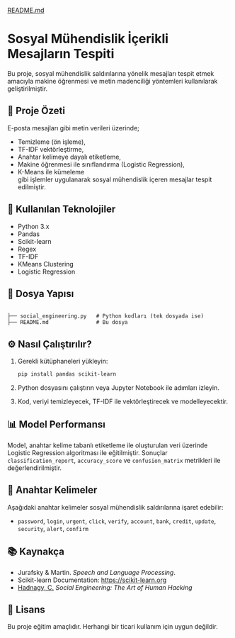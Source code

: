 [README.md](https://github.com/user-attachments/files/20527508/README.md)
# Sosyal Mühendislik İçerikli Mesajların Tespiti

Bu proje, sosyal mühendislik saldırılarına yönelik mesajları tespit etmek amacıyla makine öğrenmesi ve metin madenciliği yöntemleri kullanılarak geliştirilmiştir.

## 📌 Proje Özeti

E-posta mesajları gibi metin verileri üzerinde;
- Temizleme (ön işleme),
- TF-IDF vektörleştirme,
- Anahtar kelimeye dayalı etiketleme,
- Makine öğrenmesi ile sınıflandırma (Logistic Regression),
- K-Means ile kümeleme  
gibi işlemler uygulanarak sosyal mühendislik içeren mesajlar tespit edilmiştir.

## 🔧 Kullanılan Teknolojiler

- Python 3.x
- Pandas
- Scikit-learn
- Regex
- TF-IDF
- KMeans Clustering
- Logistic Regression

## 📁 Dosya Yapısı

```

├── social_engineering.py   # Python kodları (tek dosyada ise)
├── README.md               # Bu dosya
```

## ⚙️ Nasıl Çalıştırılır?

1. Gerekli kütüphaneleri yükleyin:
   ```bash
   pip install pandas scikit-learn
   ```

2. Python dosyasını çalıştırın veya Jupyter Notebook ile adımları izleyin.

3. Kod, veriyi temizleyecek, TF-IDF ile vektörleştirecek ve modelleyecektir.

## 📊 Model Performansı

Model, anahtar kelime tabanlı etiketleme ile oluşturulan veri üzerinde Logistic Regression algoritması ile eğitilmiştir. Sonuçlar `classification_report`, `accuracy_score` ve `confusion_matrix` metrikleri ile değerlendirilmiştir.

## 🧠 Anahtar Kelimeler

Aşağıdaki anahtar kelimeler sosyal mühendislik saldırılarına işaret edebilir:
- `password`, `login`, `urgent`, `click`, `verify`, `account`, `bank`, `credit`, `update`, `security`, `alert`, `confirm`

## 📚 Kaynakça

- Jurafsky & Martin. *Speech and Language Processing*.
- Scikit-learn Documentation: https://scikit-learn.org
- [Hadnagy, C.](https://www.wiley.com/en-us/Social+Engineering%3A+The+Art+of+Human+Hacking-p-9780470639535) *Social Engineering: The Art of Human Hacking*

## 📝 Lisans

Bu proje eğitim amaçlıdır. Herhangi bir ticari kullanım için uygun değildir.
